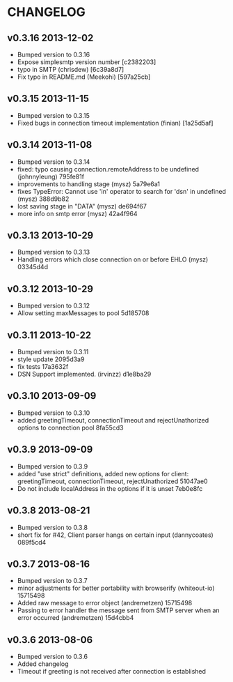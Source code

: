 # CHANGELOG

## v0.3.16 2013-12-02

  * Bumped version to 0.3.16
  * Expose simplesmtp version number [c2382203]
  * typo in SMTP (chrisdew) [6c39a8d7]
  * Fix typo in README.md (Meekohi) [597a25cb]

## v0.3.15 2013-11-15

  * Bumped version to 0.3.15
  * Fixed bugs in connection timeout implementation (finian) [1a25d5af]

## v0.3.14 2013-11-08

  * Bumped version to 0.3.14
  * fixed: typo causing connection.remoteAddress to be undefined (johnnyleung) 795fe81f
  * improvements to handling stage (mysz) 5a79e6a1
  * fixes TypeError: Cannot use 'in' operator to search for 'dsn' in undefined (mysz) 388d9b82
  * lost saving stage in "DATA" (mysz) de694f67
  * more info on smtp error (mysz) 42a4f964

## v0.3.13 2013-10-29

  * Bumped version to 0.3.13
  * Handling errors which close connection on or before EHLO (mysz) 03345d4d

## v0.3.12 2013-10-29

  * Bumped version to 0.3.12
  * Allow setting maxMessages to pool 5d185708

## v0.3.11 2013-10-22

  * Bumped version to 0.3.11
  * style update 2095d3a9
  * fix tests 17a3632f
  * DSN Support implemented. (irvinzz) d1e8ba29

## v0.3.10 2013-09-09

  * Bumped version to 0.3.10
  * added greetingTimeout, connectionTimeout and rejectUnathorized options to connection pool 8fa55cd3

## v0.3.9 2013-09-09

  * Bumped version to 0.3.9
  * added "use strict" definitions, added new options for client: greetingTimeout, connectionTimeout, rejectUnathorized 51047ae0
  * Do not include localAddress in the options if it is unset 7eb0e8fc

## v0.3.8 2013-08-21

  * Bumped version to 0.3.8
  * short fix for #42, Client parser hangs on certain input (dannycoates) 089f5cd4

## v0.3.7 2013-08-16

  * Bumped version to 0.3.7
  * minor adjustments for better portability with browserify (whiteout-io) 15715498
  * Added raw message to error object (andremetzen) 15715498
  * Passing to error handler the message sent from SMTP server when an error occurred (andremetzen) 15d4cbb4

## v0.3.6 2013-08-06

  * Bumped version to 0.3.6
  * Added changelog
  * Timeout if greeting is not received after connection is established